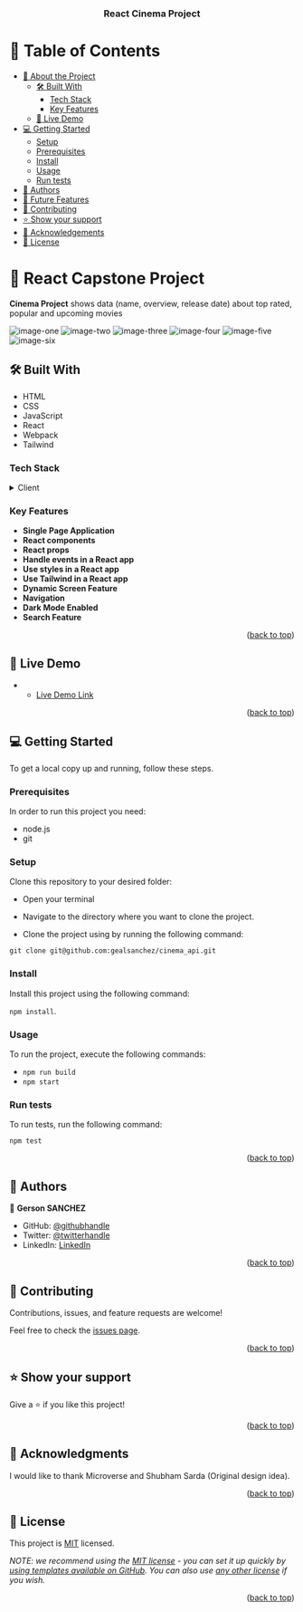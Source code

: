 <a name="readme-top"></a>

<div align="center">

<h3><b>React Cinema Project</b></h3>

</div>

<!-- TABLE OF CONTENTS -->

# 📗 Table of Contents

- [📖 About the Project](#about-project)
  - [🛠 Built With](#built-with)
    - [Tech Stack](#tech-stack)
    - [Key Features](#key-features)
  - [🚀 Live Demo](#live-demo)
- [💻 Getting Started](#getting-started)
  - [Setup](#setup)
  - [Prerequisites](#prerequisites)
  - [Install](#install)
  - [Usage](#usage)
  - [Run tests](#run-tests)
- [👥 Authors](#authors)
- [🔭 Future Features](#future-features)
- [🤝 Contributing](#contributing)
- [⭐️ Show your support](#support)
- [🙏 Acknowledgements](#acknowledgements)
- [📝 License](#license)

<!-- PROJECT DESCRIPTION -->

# 📖 React Capstone Project <a name="about-project"></a>

**Cinema Project** shows data (name, overview, release date) about top rated, popular and upcoming movies 

![image-one](https://github.com/gealsanchez/cinema_api/assets/94255143/ca2cfe91-bce6-4974-b093-3947425949da)
![image-two](https://github.com/gealsanchez/cinema_api/assets/94255143/4d880299-a2bc-413f-aab6-e17fd05cd260)
![image-three](https://github.com/gealsanchez/cinema_api/assets/94255143/d6aa51b4-ce98-4ad9-9aba-148dfe60e112)
![image-four](https://github.com/gealsanchez/cinema_api/assets/94255143/ab13d6cf-768c-4810-9506-a5b5395a21d7)
![image-five](https://github.com/gealsanchez/cinema_api/assets/94255143/258e9e6a-e48a-4dca-8108-61d575d8e78a)
![image-six](https://github.com/gealsanchez/cinema_api/assets/94255143/b9f06696-7f5e-4b54-a662-33537e5873bd)


## 🛠 Built With <a name="built-with"></a>

 - HTML
 - CSS
 - JavaScript
 - React
 - Webpack
 - Tailwind

### Tech Stack <a name="tech-stack"></a>

<details>
  <summary>Client</summary>
  <ul>
    <li><a href="https://reactjs.org/">React.js</a></li>
  </ul>
</details>

### Key Features <a name="key-features"></a>

- **Single Page Application**
- **React components**
- **React props**
- **Handle events in a React app**
- **Use styles in a React app**
- **Use Tailwind in a React app**
- **Dynamic Screen Feature**
- **Navigation**
- **Dark Mode Enabled**
- **Search Feature**

<p align="right">(<a href="#readme-top">back to top</a>)</p>

## 🚀 Live Demo <a name="live-demo"></a>

- - [Live Demo Link](https://cinematico-grsncz.netlify.app/)

<p align="right">(<a href="#readme-top">back to top</a>)</p>

## 💻 Getting Started <a name="getting-started"></a>

To get a local copy up and running, follow these steps.

### Prerequisites

In order to run this project you need:
- node.js
- git

### Setup

Clone this repository to your desired folder:

- Open your terminal

- Navigate to the directory where you want to clone the project.

- Clone the project using by running the following command:

`git clone git@github.com:gealsanchez/cinema_api.git`

### Install

Install this project using the following command: 

`npm install`.

### Usage

To run the project, execute the following commands:

- `npm run build`
- `npm start`

### Run tests

To run tests, run the following command:

`npm test`

<p align="right">(<a href="#readme-top">back to top</a>)</p>

## 👥 Authors <a name="authors"></a>

👤 **Gerson SANCHEZ**

- GitHub: [@githubhandle](https://github.com/gealsanchez)
- Twitter: [@twitterhandle](https://twitter.com/gealsanchez)
- LinkedIn: [LinkedIn](https://www.linkedin.com/in/gerson-sanchez-88309b57/)

<p align="right">(<a href="#readme-top">back to top</a>)</p>

## 🤝 Contributing <a name="contributing"></a>

Contributions, issues, and feature requests are welcome!

Feel free to check the [issues page](../../issues/).

<p align="right">(<a href="#readme-top">back to top</a>)</p>

## ⭐️ Show your support <a name="support"></a>

Give a ⭐️ if you like this project!

<p align="right">(<a href="#readme-top">back to top</a>)</p>

## 🙏 Acknowledgments <a name="acknowledgements"></a>

I would like to thank Microverse and Shubham Sarda (Original design idea).

<p align="right">(<a href="#readme-top">back to top</a>)</p>

<!-- LICENSE -->

## 📝 License <a name="license"></a>

This project is [MIT](./LICENSE) licensed.

_NOTE: we recommend using the [MIT license](https://choosealicense.com/licenses/mit/) - you can set it up quickly by [using templates available on GitHub](https://docs.github.com/en/communities/setting-up-your-project-for-healthy-contributions/adding-a-license-to-a-repository). You can also use [any other license](https://choosealicense.com/licenses/) if you wish._

<p align="right">(<a href="#readme-top">back to top</a>)</p>
